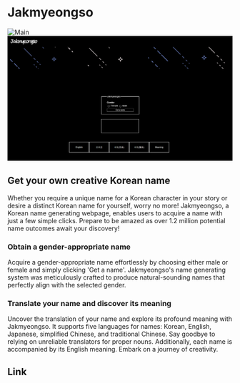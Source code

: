 # Jakmyeongso


![Main](image/mainpage.png)
![Input](image/inputpage.png)


## Get your own creative Korean name
Whether you require a unique name for a Korean character in your story or desire a distinct Korean name for yourself, worry no more! Jakmyeongso, a Korean name generating webpage, enables users to acquire a name with just a few simple clicks. Prepare to be amazed as over 1.2 million potential name outcomes await your discovery!
### Obtain a gender-appropriate name 
Acquire a gender-appropriate name effortlessly by choosing either male or female and simply clicking 'Get a name'. Jakmyeongso's name generating system was meticulously crafted to produce natural-sounding names that perfectly align with the selected gender.
### Translate your name and discover its meaning
Uncover the translation of your name and explore its profound meaning with Jakmyeongso. It supports five languages for names: Korean, English, Japanese, simplified Chinese, and traditional Chinese. Say goodbye to relying on unreliable translators for proper nouns. Additionally, each name is accompanied by its English meaning. Embark on a journey of creativity.

## Link
